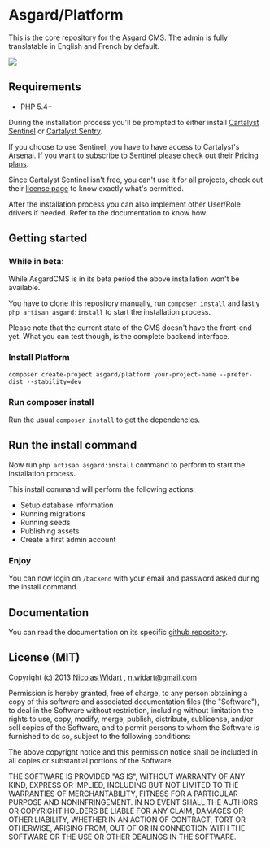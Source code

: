 # Asgard/Platform

This is the core repository for the Asgard CMS. The admin is fully translatable in English and French by default.

![](https://i.cloudup.com/WcLe-ORql4.thumb.png)

## Requirements

* PHP 5.4+

During the installation process you'll be prompted to either install [Cartalyst Sentinel](https://cartalyst.com/manual/sentinel/1.0?utm_source=asgard-cms&utm_medium=readme&utm_campaign=asgard-cms) or [Cartalyst Sentry](https://cartalyst.com/manual/sentry/2.1?utm_source=asgard-cms&utm_medium=readme&utm_campaign=asgard-cms).

If you choose to use Sentinel, you have to have access to Cartalyst's Arsenal. If you want to subscribe to Sentinel please check out their [Pricing plans](https://cartalyst.com/pricing?utm_source=asgard-cms&utm_medium=readme&utm_campaign=asgard-cms).

Since Cartalyst Sentinel isn't free, you can't use it for all projects, check out their [license page](https://cartalyst.com/license?utm_source=asgard-cms&utm_medium=readme&utm_campaign=asgard-cms) to know exactly what's permitted.

After the installation process you can also implement other User/Role drivers if needed. Refer to the documentation to know how.

## Getting started

### While in beta:

While AsgardCMS is in its beta period the above installation won't be available.

You have to clone this repository manually, run `composer install` and lastly `php artisan asgard:install` to start the installation process.

Please note that the current state of the CMS doesn't have the front-end yet. What you can test though, is the complete backend interface.

### Install Platform

```
composer create-project asgard/platform your-project-name --prefer-dist --stability=dev
```

### Run composer install

Run the usual `composer install` to get the dependencies.


## Run the install command

Now run `php artisan asgard:install` command to perform to start the installation process.

This install command will perform the following actions:

- Setup database information
- Running migrations
- Running seeds
- Publishing assets
- Create a first admin account


### Enjoy

You can now login on `/backend` with your email and password asked during the install command.


## Documentation

You can read the documentation on its specific [github repository](https://github.com/AsgardCms/Documentation).




## License (MIT)

Copyright (c) 2013 [Nicolas Widart](http://www.nicolaswidart.com) , n.widart@gmail.com

Permission is hereby granted, free of charge, to any person obtaining a copy of this software and associated documentation files (the "Software"), to deal in the Software without restriction, including without limitation the rights to use, copy, modify, merge, publish, distribute, sublicense, and/or sell copies of the Software, and to permit persons to whom the Software is furnished to do so, subject to the following conditions:

The above copyright notice and this permission notice shall be included in all copies or substantial portions of the Software.

THE SOFTWARE IS PROVIDED "AS IS", WITHOUT WARRANTY OF ANY KIND, EXPRESS OR IMPLIED, INCLUDING BUT NOT LIMITED TO THE WARRANTIES OF MERCHANTABILITY, FITNESS FOR A PARTICULAR PURPOSE AND NONINFRINGEMENT. IN NO EVENT SHALL THE AUTHORS OR COPYRIGHT HOLDERS BE LIABLE FOR ANY CLAIM, DAMAGES OR OTHER LIABILITY, WHETHER IN AN ACTION OF CONTRACT, TORT OR OTHERWISE, ARISING FROM, OUT OF OR IN CONNECTION WITH THE SOFTWARE OR THE USE OR OTHER DEALINGS IN THE SOFTWARE.
